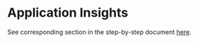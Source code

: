 # Application Insights

See corresponding section in the step-by-step document [here](../Sitecore%20on%20Azure%20PaaS%20services%20-%20Hands-on%20Lab.pdf).